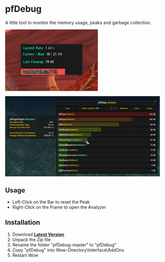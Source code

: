 # pfDebug

A little tool to monitor the memory usage, peaks and garbage collection.

![widget](widget.jpg)

![analyzer](analyzer.jpg)

## Usage
- Left-Click on the Bar to reset the Peak
- Right-Click on the Frame to open the Analyzer

## Installation
1. Download **[Latest Version](https://gitlab.com/shagu/pfDebug/-/archive/master/pfDebug-master.zip)**
2. Unpack the Zip file
3. Rename the folder "pfDebug-master" to "pfDebug"
4. Copy "pfDebug" into Wow-Directory\Interface\AddOns
5. Restart Wow
